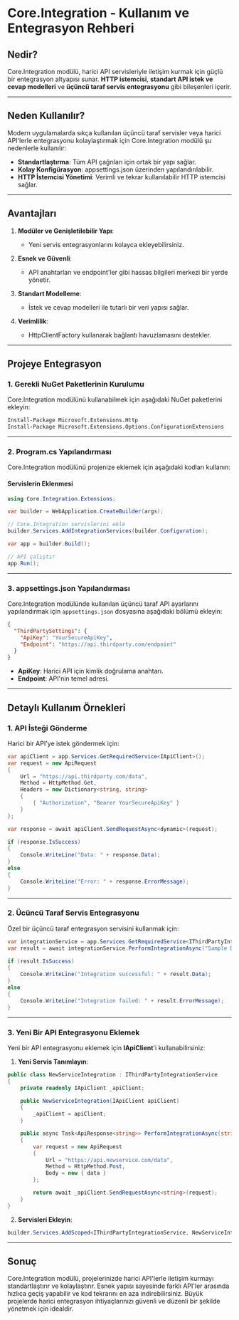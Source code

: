 ﻿# Core.Integration - Kullanım ve Entegrasyon Rehberi

## **Nedir?**
Core.Integration modülü, harici API servisleriyle iletişim kurmak için güçlü bir entegrasyon altyapısı sunar. **HTTP istemcisi**, **standart API istek ve cevap modelleri** ve **üçüncü taraf servis entegrasyonu** gibi bileşenleri içerir.

---

## **Neden Kullanılır?**
Modern uygulamalarda sıkça kullanılan üçüncü taraf servisler veya harici API'lerle entegrasyonu kolaylaştırmak için Core.Integration modülü şu nedenlerle kullanılır:
- **Standartlaştırma**: Tüm API çağrıları için ortak bir yapı sağlar.
- **Kolay Konfigürasyon**: appsettings.json üzerinden yapılandırılabilir.
- **HTTP İstemcisi Yönetimi**: Verimli ve tekrar kullanılabilir HTTP istemcisi sağlar.

---

## **Avantajları**
1. **Modüler ve Genişletilebilir Yapı**:
   - Yeni servis entegrasyonlarını kolayca ekleyebilirsiniz.

2. **Esnek ve Güvenli**:
   - API anahtarları ve endpoint'ler gibi hassas bilgileri merkezi bir yerde yönetir.

3. **Standart Modelleme**:
   - İstek ve cevap modelleri ile tutarlı bir veri yapısı sağlar.

4. **Verimlilik**:
   - HttpClientFactory kullanarak bağlantı havuzlamasını destekler.

---

## **Projeye Entegrasyon**

### **1. Gerekli NuGet Paketlerinin Kurulumu**
Core.Integration modülünü kullanabilmek için aşağıdaki NuGet paketlerini ekleyin:

```bash
Install-Package Microsoft.Extensions.Http
Install-Package Microsoft.Extensions.Options.ConfigurationExtensions
```

---

### **2. Program.cs Yapılandırması**
Core.Integration modülünü projenize eklemek için aşağıdaki kodları kullanın:

#### **Servislerin Eklenmesi**
```csharp
using Core.Integration.Extensions;

var builder = WebApplication.CreateBuilder(args);

// Core.Integration servislerini ekle
builder.Services.AddIntegrationServices(builder.Configuration);

var app = builder.Build();

// API çalıştır
app.Run();
```

---

### **3. appsettings.json Yapılandırması**
Core.Integration modülünde kullanılan üçüncü taraf API ayarlarını yapılandırmak için `appsettings.json` dosyasına aşağıdaki bölümü ekleyin:

```json
{
  "ThirdPartySettings": {
    "ApiKey": "YourSecureApiKey",
    "Endpoint": "https://api.thirdparty.com/endpoint"
  }
}
```

- **ApiKey**: Harici API için kimlik doğrulama anahtarı.
- **Endpoint**: API'nin temel adresi.

---

## **Detaylı Kullanım Örnekleri**

### **1. API İsteği Gönderme**
Harici bir API'ye istek göndermek için:

```csharp
var apiClient = app.Services.GetRequiredService<IApiClient>();
var request = new ApiRequest
{
    Url = "https://api.thirdparty.com/data",
    Method = HttpMethod.Get,
    Headers = new Dictionary<string, string>
    {
        { "Authorization", "Bearer YourSecureApiKey" }
    }
};

var response = await apiClient.SendRequestAsync<dynamic>(request);

if (response.IsSuccess)
{
    Console.WriteLine("Data: " + response.Data);
}
else
{
    Console.WriteLine("Error: " + response.ErrorMessage);
}
```

---

### **2. Ücüncü Taraf Servis Entegrasyonu**
Özel bir üçüncü taraf entegrasyon servisini kullanmak için:

```csharp
var integrationService = app.Services.GetRequiredService<IThirdPartyIntegrationService>();
var result = await integrationService.PerformIntegrationAsync("Sample Data");

if (result.IsSuccess)
{
    Console.WriteLine("Integration successful: " + result.Data);
}
else
{
    Console.WriteLine("Integration failed: " + result.ErrorMessage);
}
```

---

### **3. Yeni Bir API Entegrasyonu Eklemek**
Yeni bir API entegrasyonu eklemek için **IApiClient**'i kullanabilirsiniz:

1. **Yeni Servis Tanımlayın**:
```csharp
public class NewServiceIntegration : IThirdPartyIntegrationService
{
    private readonly IApiClient _apiClient;

    public NewServiceIntegration(IApiClient apiClient)
    {
        _apiClient = apiClient;
    }

    public async Task<ApiResponse<string>> PerformIntegrationAsync(string data)
    {
        var request = new ApiRequest
        {
            Url = "https://api.newservice.com/data",
            Method = HttpMethod.Post,
            Body = new { data }
        };

        return await _apiClient.SendRequestAsync<string>(request);
    }
}
```

2. **Servisleri Ekleyin**:
```csharp
builder.Services.AddScoped<IThirdPartyIntegrationService, NewServiceIntegration>();
```

---

## **Sonuç**
Core.Integration modülü, projelerinizde harici API'lerle iletişim kurmayı standartlaştırır ve kolaylaştırır.
Esnek yapısı sayesinde farklı API'ler arasında hızlıca geçiş yapabilir ve kod tekrarını en aza indirebilirsiniz.
Büyük projelerde harici entegrasyon ihtiyaçlarınızı güvenli ve düzenli bir şekilde yönetmek için idealdir.

